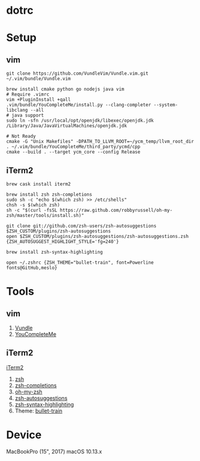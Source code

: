 dotrc
===

# Setup
## vim
```
git clone https://github.com/VundleVim/Vundle.vim.git ~/.vim/bundle/Vundle.vim

brew install cmake python go nodejs java vim
# Require .vimrc
vim +PluginInstall +qall 
.vim/bundle/YouCompleteMe/install.py --clang-completer --system-libclang --all
# java support
sudo ln -sfn /usr/local/opt/openjdk/libexec/openjdk.jdk /Library/Java/JavaVirtualMachines/openjdk.jdk 

# Not Ready
cmake -G "Unix Makefiles" -DPATH_TO_LLVM_ROOT=~/ycm_temp/llvm_root_dir . ~/.vim/bundle/YouCompleteMe/third_party/ycmd/cpp
cmake --build . --target ycm_core --config Release
```
## iTerm2
```
brew cask install iterm2

brew install zsh zsh-completions
sudo sh -c "echo $(which zsh) >> /etc/shells"
chsh -s $(which zsh)
sh -c "$(curl -fsSL https://raw.github.com/robbyrussell/oh-my-zsh/master/tools/install.sh)"

git clone git://github.com/zsh-users/zsh-autosuggestions $ZSH_CUSTOM/plugins/zsh-autosuggestions
open $ZSH_CUSTOM/plugins/zsh-autosuggestions/zsh-autosuggestions.zsh {ZSH_AUTOSUGGEST_HIGHLIGHT_STYLE='fg=240'}

brew install zsh-syntax-highlighting

open ~/.zshrc {ZSH_THEME="bullet-train", font=Powerline fonts@GitHub,meslo}
```

# Tools
## vim
1. [Vundle](https://github.com/VundleVim/Vundle.vim.git)
2. [YouCompleteMe](https://github.com/Valloric/YouCompleteMe)

## iTerm2
[iTerm2](https://github.com/gnachman/iTerm2)
1. [zsh](http://www.zsh.org)
2. [zsh-completions](https://github.com/zsh-users/zsh-completions)
3. [oh-my-zsh](https://github.com/robbyrussell/oh-my-zsh/)
4. [zsh-autosuggestions](https://github.com/zsh-users/zsh-autosuggestions)
5. [zsh-syntax-highlighting](https://github.com/zsh-users/zsh-syntax-highlighting)
6. Theme: [bullet-train](https://github.com/caiogondim/bullet-train.zsh)

# Device
MacBookPro (15", 2017) macOS 10.13.x
